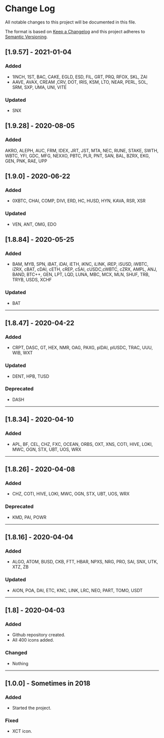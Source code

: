# Change Log

All notable changes to this project will be documented in this file.

The format is based on [Keep a Changelog](http://keepachangelog.com/) and this project adheres to [Semantic Versioning](http://semver.org/).

## [1.9.57] - 2021-01-04
### Added
- 1INCH, 1ST, BAC, CAKE, EGLD, ESD, FIL, GRT, PRQ, RFOX, SKL, ZAI
- AAVE, AVAX, CREAM ,CRV, DOT, IRIS, KSM, LTO, NEAR, PERL, SOL, SRM, SXP, UMA, UNI, VITE
### Updated
- SNX

## [1.9.28] - 2020-08-05
### Added
AKRO, ALEPH, AUC, FRM, IDEX, JRT, JST, MTA, NEC, RUNE, STAKE, SWTH, WBTC, YFI, GDC, MFG, NEXXO, PBTC, PLR, PNT, SAN, BAL, BZRX, EKG, GEN, PNK, RAE, UPP

## [1.9.0] - 2020-06-22
### Added
- 0XBTC, CHAI, COMP, DIVI, ERD, HC, HUSD, HYN, KAVA, RSR, XSR
### Updated
- VEN, ANT, OMG, EDO

## [1.8.84] - 2020-05-25
### Added
- BAM, MYB, SPN, iBAT, iDAI, iETH, iKNC, iLINK, iREP, iSUSD, iWBTC, iZRX, cBAT, cDAI, cETH, cREP, cSAI, cUSDC,cWBTC, cZRX, AMPL, ANJ, BAND, BTC++, GEN, LPT, LQD, LUNA, MBC, MCX, MLN, SHUF, TRB, TRYB, USDS, XCHF
### Updated
- BAT
---
## [1.8.47] - 2020-04-22
### Added
- CRPT, DASC, GT, HEX, NMR, OAG, PAXG, plDAI, plUSDC, TRAC, UUU, WIB, WXT
### Updated
- DENT, HPB, TUSD
### Deprecated
- DASH
---
## [1.8.34] - 2020-04-10
### Added
- APL, BF, CEL, CHZ, FXC, OCEAN, ORBS, OXT, XNS, COTI, HIVE, LOKI, MWC, OGN, STX, UBT, UOS, WRX
---
## [1.8.26] - 2020-04-08
### Added
- CHZ, COTI, HIVE, LOKI, MWC, OGN, STX, UBT, UOS, WRX
### Deprecated
- KMD, PAI, POWR
---
## [1.8.16] - 2020-04-04
### Added
- ALGO, ATOM, BUSD, CKB, FTT, HBAR, NPXS, NRG, PRO, SAI, SNX, UTK, XTZ, ZB
### Updated
- AION, POA, DAI, ETC, KNC, LINK, LRC, NEO, PART, TOMO, USDT

---
## [1.8] - 2020-04-03
### Added
- Github repository created.
- All 400 icons added.
### Changed
- Nothing

---
## [1.0.0] - Sometimes in 2018
### Added
- Started the project.
### Fixed
- XCT icon.
